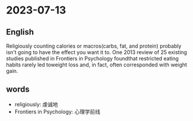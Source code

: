 # 2023-07-13

## English
Religiously counting calories or macros(carbs, fat, and protein) probably isn't
going to have the effect you want it to. One
2013 review of 25 existing studies
published in Frontiers in Psychology foundthat restricted eating habits rarely led toweight loss and, in fact, often
corresponded with weight gain.

## words
* religiously: 虔诚地
* Frontiers in Psychology: 心理学前线
